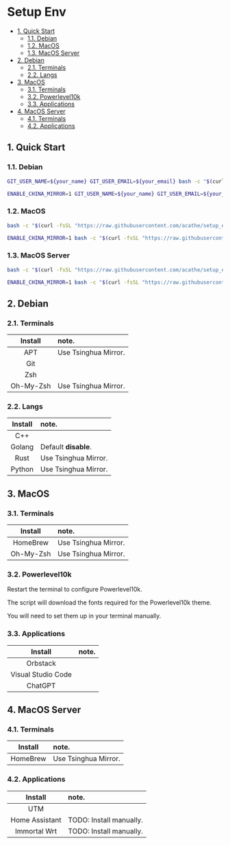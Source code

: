# Setup Env

- [1. Quick Start](#1-quick-start)
  - [1.1. Debian](#11-debian)
  - [1.2. MacOS](#12-macos)
  - [1.3. MacOS Server](#13-macos-server)
- [2. Debian](#2-debian)
  - [2.1. Terminals](#21-terminals)
  - [2.2. Langs](#22-langs)
- [3. MacOS](#3-macos)
  - [3.1. Terminals](#31-terminals)
  - [3.2. Powerlevel10k](#32-powerlevel10k)
  - [3.3. Applications](#33-applications)
- [4. MacOS Server](#4-macos-server)
  - [4.1. Terminals](#41-terminals)
  - [4.2. Applications](#42-applications)

## 1. Quick Start

### 1.1. Debian

```bash
GIT_USER_NAME=${your_name} GIT_USER_EMAIL=${your_email} bash -c "$(curl -fsSL "https://raw.githubusercontent.com/acathe/setup_env/master/debian.sh")"
```

```bash
ENABLE_CHINA_MIRROR=1 GIT_USER_NAME=${your_name} GIT_USER_EMAIL=${your_email} bash -c "$(curl -fsSL "https://raw.githubusercontent.com/acathe/setup_env/master/debian.sh")"
```

### 1.2. MacOS

```bash
bash -c "$(curl -fsSL "https://raw.githubusercontent.com/acathe/setup_env/master/macos.sh")"
```

```bash
ENABLE_CHINA_MIRROR=1 bash -c "$(curl -fsSL "https://raw.githubusercontent.com/acathe/setup_env/master/macos.sh")"
```

### 1.3. MacOS Server

```bash
bash -c "$(curl -fsSL "https://raw.githubusercontent.com/acathe/setup_env/master/macos_server.sh")"
```

```bash
ENABLE_CHINA_MIRROR=1 bash -c "$(curl -fsSL "https://raw.githubusercontent.com/acathe/setup_env/master/macos_server.sh")"
```

## 2. Debian

### 2.1. Terminals

| Install | note. |
| :-: | :- |
| APT | Use Tsinghua Mirror. |
| Git | |
| Zsh | |
| Oh-My-Zsh | Use Tsinghua Mirror. |

### 2.2. Langs

| Install | note. |
| :-: | :- |
| C++ | |
| Golang | Default **disable**. |
| Rust | Use Tsinghua Mirror. |
| Python | Use Tsinghua Mirror. |

## 3. MacOS

### 3.1. Terminals

| Install | note. |
| :-: | :- |
| HomeBrew | Use Tsinghua Mirror. |
| Oh-My-Zsh | Use Tsinghua Mirror. |

### 3.2. Powerlevel10k

Restart the terminal to configure Powerlevel10k.

The script will download the fonts required for the Powerlevel10k theme.

You will need to set them up in your terminal manually.

### 3.3. Applications

| Install | note. |
| :-: | :- |
| Orbstack | |
| Visual Studio Code | |
| ChatGPT | |

## 4. MacOS Server

### 4.1. Terminals

| Install | note. |
| :-: | :- |
| HomeBrew | Use Tsinghua Mirror. |

### 4.2. Applications

| Install | note. |
| :-: | :- |
| UTM | |
| Home Assistant | TODO: Install manually. |
| Immortal Wrt | TODO: Install manually. |
